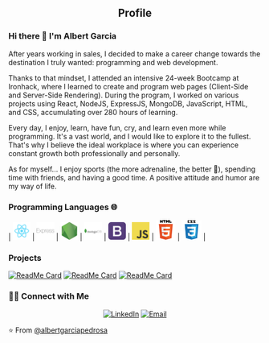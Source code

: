 <p align="center">
 <h2 align="center">Profile</h2>
</p>

### Hi there 👋 I'm Albert Garcia

<div>
 <p>
After years working in sales, I decided to make a career change towards the destination I truly wanted: programming and web development.

Thanks to that mindset, I attended an intensive 24-week Bootcamp at Ironhack, where I learned to create and program web pages (Client-Side and Server-Side Rendering). During the program, I worked on various projects using React, NodeJS, ExpressJS, MongoDB, JavaScript, HTML, and CSS, accumulating over 280 hours of learning.

Every day, I enjoy, learn, have fun, cry, and learn even more while programming. It's a vast world, and I would like to explore it to the fullest. That's why I believe the ideal workplace is where you can experience constant growth both professionally and personally.

As for myself... I enjoy sports (the more adrenaline, the better 🤙), spending time with friends, and having a good time. A positive attitude and humor are my way of life.
</p>
</div>

### Programming Languages 🌐

| [<img src="https://raw.githubusercontent.com/github/explore/80688e429a7d4ef2fca1e82350fe8e3517d3494d/topics/react/react.png" alt="react" width="35">](https://react.dev/) | [<img src="https://raw.githubusercontent.com/github/explore/80688e429a7d4ef2fca1e82350fe8e3517d3494d/topics/express/express.png" alt="express" width="35">](https://expressjs.com/) | [<img src="https://raw.githubusercontent.com/github/explore/80688e429a7d4ef2fca1e82350fe8e3517d3494d/topics/nodejs/nodejs.png" alt="node" width="35">](https://nodejs.org/) | [<img src="https://raw.githubusercontent.com/github/explore/80688e429a7d4ef2fca1e82350fe8e3517d3494d/topics/mongodb/mongodb.png" alt="mongodb" width="35">](https://www.mongodb.com/) |  [<img src="https://raw.githubusercontent.com/github/explore/80688e429a7d4ef2fca1e82350fe8e3517d3494d/topics/bootstrap/bootstrap.png" alt="Bootstrap" width="35">](https://getbootstrap.com/) |  [<img src="https://raw.githubusercontent.com/github/explore/80688e429a7d4ef2fca1e82350fe8e3517d3494d/topics/javascript/javascript.png" alt="javascript" width="35">](https://developer.mozilla.org/en-US/docs/Web/JavaScript) | [<img src="https://raw.githubusercontent.com/github/explore/80688e429a7d4ef2fca1e82350fe8e3517d3494d/topics/html/html.png" alt="html" width="39">](https://developer.mozilla.org/en-US/docs/Web/HTML) | [<img src="https://raw.githubusercontent.com/github/explore/80688e429a7d4ef2fca1e82350fe8e3517d3494d/topics/css/css.png" alt="css" width="39">]([https://laravel.com/](https://developer.mozilla.org/en-US/docs/Web/CSS)https://developer.mozilla.org/en-US/docs/Web/CSS) |

### Projects

[![ReadMe Card](https://github-readme-stats.vercel.app/api/pin/?username=AlbertGPe&repo=dusty-war&show_owner=true)](https://github.com/AlbertGPe/dusty-war)
[![ReadMe Card](https://github-readme-stats.vercel.app/api/pin/?username=music-contact&repo=music-contact&show_owner=true)](https://github.com/music-contact/music-contact)
[![ReadMe Card](https://github-readme-stats.vercel.app/api/pin/?username=AlbertGPe&repo=sole-squad&show_owner=true)](https://github.com/AlbertGPe/sole-squad)

<h3> 🤝🏻 Connect with Me </h3>

<p align="center">
<a href="https://www.linkedin.com/in/albert-garcia-pedrosa/" target="_blank"><img alt="LinkedIn" src="https://img.shields.io/badge/LinkedIn-@albertgarciapedrosa-blue?style=flat&logo=linkedin"></a>
<a href="mailto:albertgarciapedrosa@gmail.com"><img alt="Email" src="https://img.shields.io/badge/Email-albertgarciapedrosa@gmail.com-blue?style=flat&logo=gmail"></a>
</p>

⭐️ From [@albertgarciapedrosa](https://github.com/AlbertGPe)
